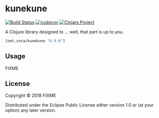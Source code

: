 # kunekune
[![Build Status](https://travis-ci.org/anekos/kunekune.svg?branch=master)](https://travis-ci.org/anekos/kunekune)
[![codecov](https://codecov.io/gh/anekos/kunekune/branch/master/graph/badge.svg)](https://codecov.io/gh/anekos/kunekune)
[![Clojars Project](https://img.shields.io/clojars/v/net.snca/kunekune.svg)](https://clojars.org/net.snca/kunekune)

A Clojure library designed to ... well, that part is up to you.

```clj
[net.snca/kunekune "0.0.0"]
```

## Usage

FIXME

## License

Copyright © 2018 FIXME

Distributed under the Eclipse Public License either version 1.0 or (at
your option) any later version.
